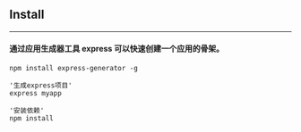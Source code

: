 ## Install
---
#### 通过应用生成器工具 express 可以快速创建一个应用的骨架。
```
npm install express-generator -g

'生成express项目'
express myapp

'安装依赖'
npm install
```
